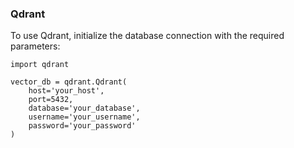 ### Qdrant
To use Qdrant, initialize the database connection with the required parameters:

```
import qdrant

vector_db = qdrant.Qdrant(
    host='your_host', 
    port=5432, 
    database='your_database', 
    username='your_username', 
    password='your_password'
)
```
